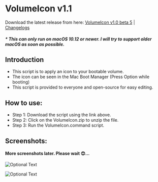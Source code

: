 # VolumeIcon v1.1

Download the latest release from here: [VolumeIcon v1.0 beta 5](https://github.com/Minh-Ton/VolumeIcon/releases/download/v1.1/VolumeIcon.zip) | [Changelogs](https://github.com/Minh-Ton/VolumeIcon/releases/latest)

##### * This can only run on macOS 10.12 or newer. I will try to support older macOS as soon as possible.

## Introduction

- This script is to apply an icon to your bootable volume.
- The icon can be seen in the Mac Boot Manager (Press Option while booting)
- This script is provided to everyone and open-source for easy editing.

## How to use:

- Step 1: Download the script using the link above.
- Step 2: Click on the VolumeIcon.zip to unzip the file.
- Step 3: Run the VolumeIcon.command script.

## Screenshots: 

#### More screenshots later. Please wait 😊...

![Optional Text](../resources/Screenshot1.png)

![Optional Text](../resources/Screenshot2.png)
